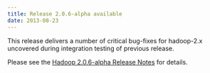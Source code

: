 ```yaml
---
title: Release 2.0.6-alpha available
date: 2013-08-23
---
```

<!---
  Licensed under the Apache License, Version 2.0 (the "License");
  you may not use this file except in compliance with the License.
  You may obtain a copy of the License at

   https://www.apache.org/licenses/LICENSE-2.0

  Unless required by applicable law or agreed to in writing, software
  distributed under the License is distributed on an "AS IS" BASIS,
  WITHOUT WARRANTIES OR CONDITIONS OF ANY KIND, either express or implied.
  See the License for the specific language governing permissions and
  limitations under the License. See accompanying LICENSE file.
-->

This release delivers a number of critical bug-fixes for hadoop-2.x
uncovered during integration testing of previous release.

Please see the [Hadoop 2.0.6-alpha Release
Notes](https://hadoop.apache.org/docs/r2.0.6-alpha/hadoop-project-dist/hadoop-common/releasenotes.html)
for details.

